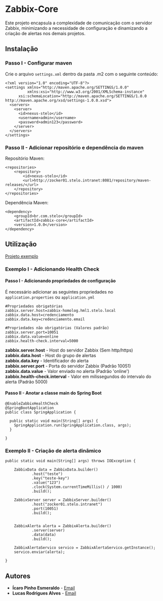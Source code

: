 # Zabbix-Core

Este projeto encapsula a complexidade de comunicação com o servidor Zabbix, minimizando a necessidade de configuração e 
dinamizando a criação de alertas nos demais projetos.

## Instalação

### Passo I - Configurar maven
Crie o arquivo `settings.xml` dentro da pasta .m2 com o seguinte conteúdo:

```
<?xml version="1.0" encoding="UTF-8"?>
<settings xmlns="http://maven.apache.org/SETTINGS/1.0.0"
          xmlns:xsi="http://www.w3.org/2001/XMLSchema-instance"
	  xsi:schemaLocation="http://maven.apache.org/SETTINGS/1.0.0 http://maven.apache.org/xsd/settings-1.0.0.xsd">
  <servers>
    <server>
      <id>nexus-stelo</id>
      <username>admin</username>
      <password>admin123</password>
    </server>
  </servers>
</settings>
```

### Passo II - Adicionar repositório e dependência do maven

Repositório Maven:
```
<repositories>
    <repository>
        <id>nexus-stelo</id>
        <url>http://zocker01.stelo.intranet:8081/repository/maven-releases/</url>
    </repository>
</repositories>
```

Dependência Maven:
```
<dependency>
    <groupId>br.com.stelo</groupId>
    <artifactId>zabbix-core</artifactId>
    <version>1.0.0</version>
</dependency>
```

## Utilização

[Projeto exemplo](http://google.com.br)

### Exemplo I - Adicionando Health Check

#### Passo I - Adicionando propriedades de configuração

É necessário adicionar as seguintes propriedades no `application.properties` ou `application.yml`

```
#Propriedades obrigatórias
zabbix.server.host=zabbix-homolog.hml1.stelo.local
zabbix.data.host=credenciamento
zabbix.data.key=credenciamento.email

#Propriedades não obrigatórias (Valores padrão)
zabbix.server.port=10051
zabbix.data.value=online
zabbix.health-check.interval=5000
```
**zabbix.server.host** - Host do servidor Zabbix (Sem http/https) \
**zabbix.data.host** - Host do grupo de alertas \
**zabbix.data.key** - Identificador do alerta \
**zabbix.server.port** - Porta do servidor Zabbix (Padrão 10051) \
**zabbix.data.value** - Valor enviado no alerta (Padrão 'online') \
**zabbix.health-check.interval** - Valor em milissegundos do intervalo do alerta (Padrão 5000)

#### Passo II - Anotar a classe main do Spring Boot
```
@EnableZabbixHealthCheck
@SpringBootApplication
public class SpringApplication {
  
  public static void main(String[] args) {
	SpringApplication.run(SpringApplication.class, args);
  }
  
}
```

### Exemplo II - Criação de alerta dinâmico

```
public static void main(String[] args) throws IOException {

    ZabbixData data = ZabbixData.builder()
            .host("teste")
            .key("teste-key")
            .value("123")
            .clock(System.currentTimeMillis() / 1000)
            .build();

    ZabbixServer server = ZabbixServer.builder()
            .host("zocker01.stelo.intranet")
            .port(10051)
            .build();


    ZabbixAlerta alerta = ZabbixAlerta.builder()
            .server(server)
            .data(data)
            .build();

    ZabbixAlertaServico servico = ZabbixAlertaServico.getInstance();
    servico.enviar(alerta);

}
```

## Autores
* **Ícaro Pinho Esmeraldo** - [Email](mailto:icaro.edeploy@stelo.com.br)
* **Lucas Rodrigues Alves** - [Email](mailto:lucas.edeploy@stelo.com.br)
